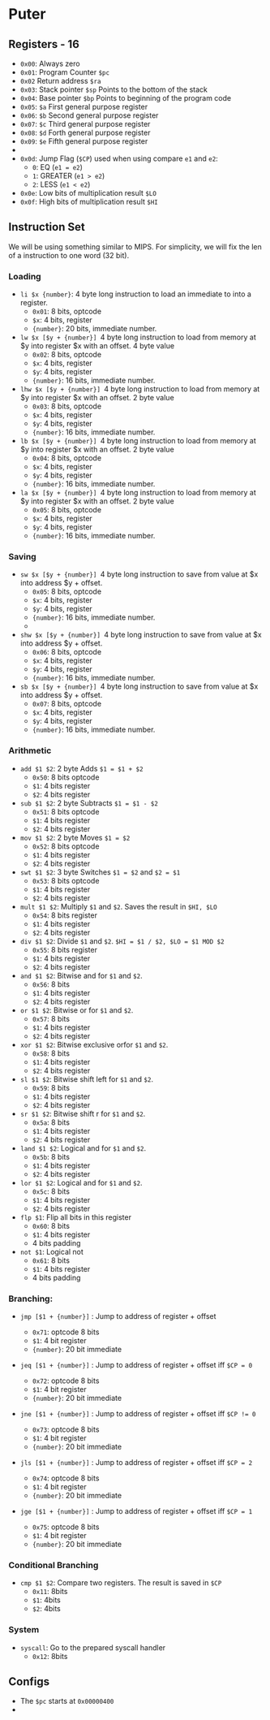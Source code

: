 # Puter
## Registers - 16
- `0x00`: Always zero
- `0x01`: Program Counter `$pc`
- `0x02` Return address `$ra`
- `0x03`: Stack pointer `$sp` Points to the bottom of the stack
- `0x04`: Base pointer `$bp` Points to beginning of the program code 
- `0x05`: `$a` First general purpose register
- `0x06`: `$b` Second general purpose register
- `0x07`: `$c` Third general purpose register
- `0x08`: `$d` Forth general purpose register
- `0x09`: `$e` Fifth general purpose register
- 
- `0x0d`: Jump Flag (`$CP`) used when using compare `e1` and `e2`:
  - `0`: EQ (`e1 = e2`)
  - `1`: GREATER (`e1 > e2`)
  - `2`: LESS (`e1 < e2`)
- `0x0e`: Low bits of multiplication result `$LO`
- `0x0f`: High bits of multiplication result `$HI`
## Instruction Set
We will be using something similar to MIPS. For simplicity, we will fix the len of 
a instruction to one word (32 bit).
### Loading
- `li $x {number}`: 4 byte long instruction to load an immediate to into a register.
  - `0x01`: 8 bits, optcode
  - `$x`: 4 bits, register
  - `{number}`: 20 bits, immediate number. 
- `lw $x [$y + {number}] `4 byte long instruction to load from memory at $y into register $x with an offset. 4 byte value
  - `0x02`: 8 bits, optcode
  - `$x`: 4 bits, register
  - `$y`: 4 bits, register
  - `{number}`: 16 bits, immediate number. 
- `lhw $x [$y + {number}] `4 byte long instruction to load from memory at $y into register $x with an offset. 2 byte value
  - `0x03`: 8 bits, optcode
  - `$x`: 4 bits, register
  - `$y`: 4 bits, register
  - `{number}`: 16 bits, immediate number.
- `lb $x [$y + {number}] `4 byte long instruction to load from memory at $y into register $x with an offset. 2 byte value
  - `0x04`: 8 bits, optcode
  - `$x`: 4 bits, register
  - `$y`: 4 bits, register
  - `{number}`: 16 bits, immediate number.
- `la $x [$y + {number}] `4 byte long instruction to load from memory at $y into register $x with an offset. 2 byte value
  - `0x05`: 8 bits, optcode
  - `$x`: 4 bits, register
  - `$y`: 4 bits, register
  - `{number}`: 16 bits, immediate number.
### Saving
- `sw $x [$y + {number}] `4 byte long instruction to save from value at $x into address $y + offset.
  - `0x05`: 8 bits, optcode
  - `$x`: 4 bits, register
  - `$y`: 4 bits, register
  - `{number}`: 16 bits, immediate number.
  - 
- `shw $x [$y + {number}] `4 byte long instruction to save from value at $x into address $y + offset.
  - `0x06`: 8 bits, optcode
  - `$x`: 4 bits, register
  - `$y`: 4 bits, register
  - `{number}`: 16 bits, immediate number.
- `sb $x [$y + {number}] `4 byte long instruction to save from value at $x into address $y + offset.
  - `0x07`: 8 bits, optcode
  - `$x`: 4 bits, register
  - `$y`: 4 bits, register
  - `{number}`: 16 bits, immediate number.

### Arithmetic 
- `add $1 $2`: 2 byte Adds `$1 = $1 + $2`
  - `0x50`: 8 bits optcode
  - `$1`: 4 bits register
  - `$2`: 4 bits register
- `sub $1 $2`: 2 byte Subtracts `$1 = $1 - $2`
  - `0x51`: 8 bits optcode
  - `$1`: 4 bits register
  - `$2`: 4 bits register
- `mov $1 $2`: 2 byte Moves `$1 = $2`
  - `0x52`: 8 bits optcode
  - `$1`: 4 bits register
  - `$2`: 4 bits register
- `swt $1 $2`: 3 byte Switches `$1 = $2` and `$2 = $1`
  - `0x53`: 8 bits optcode
  - `$1`: 4 bits register
  - `$2`: 4 bits register
- `mult $1 $2`: Multiply `$1` and `$2`. Saves the result in `$HI, $LO`
  - `0x54`: 8 bits register
  - `$1`: 4 bits register
  - `$2`: 4 bits register
- `div $1 $2`: Divide `$1` and `$2`. `$HI = $1 / $2, $LO = $1 MOD $2`
  - `0x55`: 8 bits register
  - `$1`: 4 bits register
  - `$2`: 4 bits register
- `and $1 $2`: Bitwise and for `$1` and `$2`.
  - `0x56`: 8 bits 
  - `$1`: 4 bits register
  - `$2`: 4 bits register
- `or $1 $2`: Bitwise or for `$1` and `$2`.
  - `0x57`: 8 bits
  - `$1`: 4 bits register
  - `$2`: 4 bits register
- `xor $1 $2`: Bitwise exclusive orfor `$1` and `$2`.
  - `0x58`: 8 bits
  - `$1`: 4 bits register
  - `$2`: 4 bits register
- `sl $1 $2`: Bitwise shift left for `$1` and `$2`.
  - `0x59`: 8 bits
  - `$1`: 4 bits register
  - `$2`: 4 bits register
- `sr $1 $2`: Bitwise shift r for `$1` and `$2`.
  - `0x5a`: 8 bits
  - `$1`: 4 bits register
  - `$2`: 4 bits register
- `land $1 $2`: Logical and for `$1` and `$2`.
  - `0x5b`: 8 bits
  - `$1`: 4 bits register
  - `$2`: 4 bits register
- `lor $1 $2`: Logical and for `$1` and `$2`.
  - `0x5c`: 8 bits
  - `$1`: 4 bits register
  - `$2`: 4 bits register
- `flp $1`: Flip all bits in this register
  - `0x60`: 8 bits
  - `$1`: 4 bits register
  - 4 bits padding
- `not $1`: Logical not
  - `0x61`: 8 bits
  - `$1`: 4 bits register
  - 4 bits padding
### Branching:

[//]: # (- `jmp {number}` Jump to absolute address)

[//]: # (  - `0x70` 8 bits )

[//]: # (  - `{number}`: immediate 24 bits &#40;3 bytes&#41;)
- `jmp [$1 + {number}]` : Jump to address of register + offset
  - `0x71`: optcode 8 bits 
  - `$1`: 4 bit register
  - `{number}`: 20 bit immediate

- `jeq [$1 + {number}]` : Jump to address of register + offset iff `$CP = 0`
  - `0x72`: optcode 8 bits
  - `$1`: 4 bit register
  - `{number}`: 20 bit immediate
- `jne [$1 + {number}]` : Jump to address of register + offset iff `$CP != 0`
  - `0x73`: optcode 8 bits
  - `$1`: 4 bit register
  - `{number}`: 20 bit immediate
- `jls [$1 + {number}]` : Jump to address of register + offset iff `$CP = 2`
  - `0x74`: optcode 8 bits
  - `$1`: 4 bit register
  - `{number}`: 20 bit immediate
- `jge [$1 + {number}]` : Jump to address of register + offset iff `$CP = 1`
  - `0x75`: optcode 8 bits
  - `$1`: 4 bit register
  - `{number}`: 20 bit immediate

### Conditional Branching
- `cmp $1 $2`: Compare two registers. The result is saved in `$CP`
  - `0x11`: 8bits
  - `$1`: 4bits
  - `$2`: 4bits

### System
- `syscall`: Go to the prepared syscall handler
  - `0x12`: 8bits
## Configs
- The `$pc` starts at `0x00000400`
- 